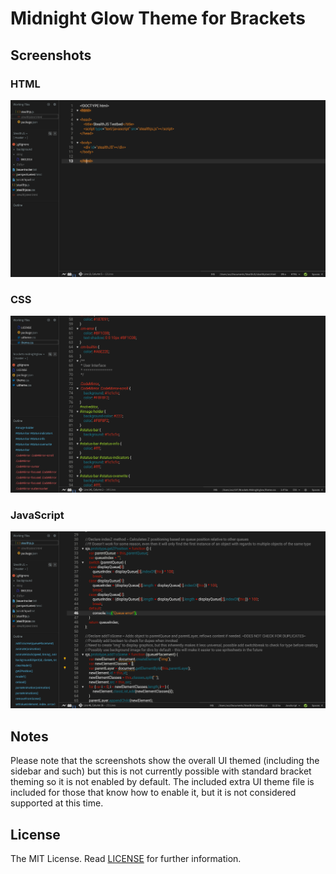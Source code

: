 Midnight Glow Theme for Brackets
===

Screenshots
---

### HTML
![HTML](screenshots/html.png)

### CSS
![HTML](screenshots/css.png)

### JavaScript
![HTML](screenshots/js.png)

Notes
---
Please note that the screenshots show the overall UI themed (including the sidebar and such) but this is not currently possible with standard bracket theming so it is not enabled by default. The included extra UI theme file is included for those that know how to enable it, but it is not considered supported at this time.

License
---

The MIT License. Read [LICENSE](LICENSE) for further information.